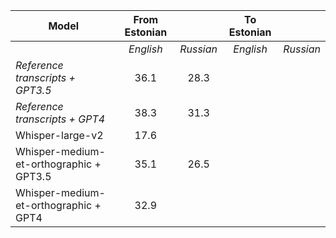| Model             | From Estonian              || To Estonian      ||
|-------------------|:---------------:|:---------:|:-------------:|:---------:|
|                   | *English*       | *Russian* | *English*     | *Russian* |
|_Reference transcripts + GPT3.5_ | 36.1 | 28.3 | |
|_Reference transcripts + GPT4_ | 38.3 | 31.3 | |
|Whisper-large-v2   |       17.6    |         |             |         |
|Whisper-medium-et-orthographic + GPT3.5 | 35.1 | 26.5 |      |
|Whisper-medium-et-orthographic + GPT4 | 32.9 |  |      |

